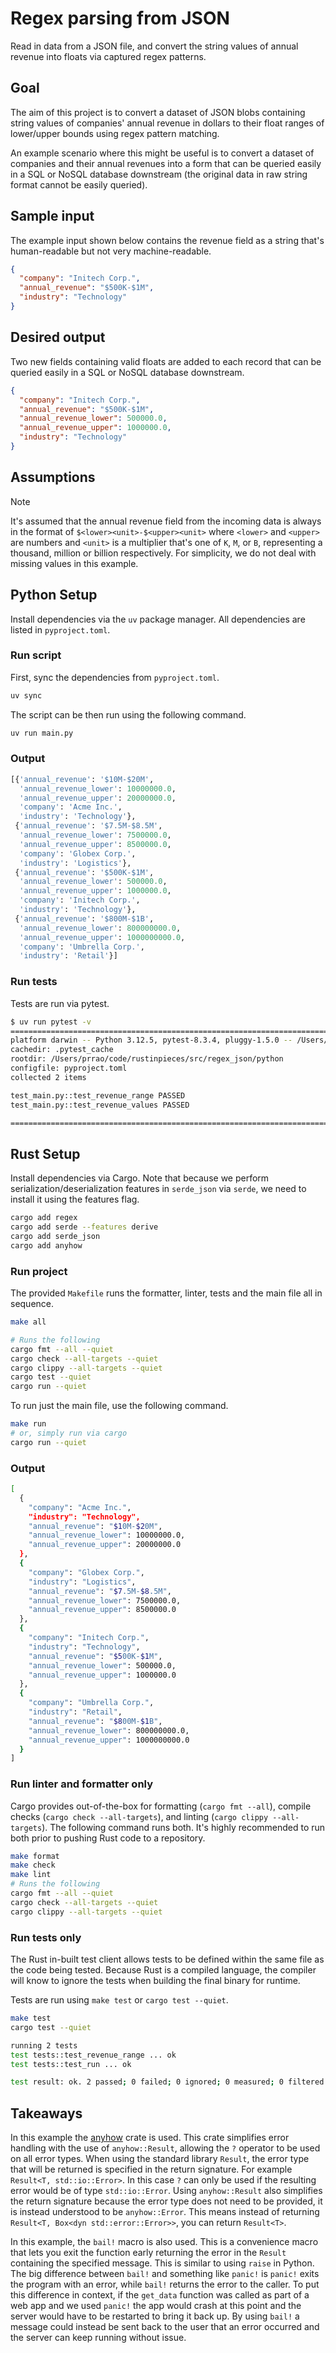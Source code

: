 # Regex parsing from JSON

Read in data from a JSON file, and convert the string values of annual revenue into
floats via captured regex patterns.

## Goal

The aim of this project is to convert a dataset of JSON blobs containing string values of companies'
annual revenue in dollars to their float ranges of lower/upper bounds using regex pattern matching.

An example scenario where this might be useful is to convert a dataset of companies and
their annual revenues into a form that can be queried easily in a SQL or NoSQL database downstream (the original data in raw string format cannot be easily queried).

## Sample input

The example input shown below contains the revenue field as a string that's human-readable but not
very machine-readable.

```json
{
  "company": "Initech Corp.",
  "annual_revenue": "$500K-$1M",
  "industry": "Technology"
}
```

## Desired output

Two new fields containing valid floats are added to each record that can be queried easily in a SQL
or NoSQL database downstream.

```json
{
  "company": "Initech Corp.",
  "annual_revenue": "$500K-$1M",
  "annual_revenue_lower": 500000.0,
  "annual_revenue_upper": 1000000.0,
  "industry": "Technology"
}
```

## Assumptions

> [!NOTE]
> It's assumed that the annual revenue field from the incoming data is always in the format of
> `$<lower><unit>-$<upper><unit>` where `<lower>` and `<upper>` are numbers and `<unit>` is a
> multiplier that's one of `K`, `M`, or `B`, representing a thousand, million or billion respectively. For simplicity, we do not deal with missing values in this example.

## Python Setup

Install dependencies via the `uv` package manager. All dependencies are listed in `pyproject.toml`.

### Run script

First, sync the dependencies from `pyproject.toml`.

```bash
uv sync
```

The script can be then run using the following command.

```bash
uv run main.py
```

### Output

```python
[{'annual_revenue': '$10M-$20M',
  'annual_revenue_lower': 10000000.0,
  'annual_revenue_upper': 20000000.0,
  'company': 'Acme Inc.',
  'industry': 'Technology'},
 {'annual_revenue': '$7.5M-$8.5M',
  'annual_revenue_lower': 7500000.0,
  'annual_revenue_upper': 8500000.0,
  'company': 'Globex Corp.',
  'industry': 'Logistics'},
 {'annual_revenue': '$500K-$1M',
  'annual_revenue_lower': 500000.0,
  'annual_revenue_upper': 1000000.0,
  'company': 'Initech Corp.',
  'industry': 'Technology'},
 {'annual_revenue': '$800M-$1B',
  'annual_revenue_lower': 800000000.0,
  'annual_revenue_upper': 1000000000.0,
  'company': 'Umbrella Corp.',
  'industry': 'Retail'}]
```

### Run tests

Tests are run via pytest.

```bash
$ uv run pytest -v
=================================================================================================== test session starts ====================================================================================================
platform darwin -- Python 3.12.5, pytest-8.3.4, pluggy-1.5.0 -- /Users/prrao/code/rustinpieces/src/regex_json/python/.venv/bin/python3
cachedir: .pytest_cache
rootdir: /Users/prrao/code/rustinpieces/src/regex_json/python
configfile: pyproject.toml
collected 2 items

test_main.py::test_revenue_range PASSED                                                                                                                                                                              [ 50%]
test_main.py::test_revenue_values PASSED                                                                                                                                                                             [100%]

==================================================================================================== 2 passed in 0.00s =====================================================================================================
```

## Rust Setup

Install dependencies via Cargo. Note that because we perform serialization/deserialization features
in `serde_json` via `serde`, we need to install it using the features flag.

```bash
cargo add regex
cargo add serde --features derive
cargo add serde_json
cargo add anyhow
```

### Run project

The provided `Makefile` runs the formatter, linter, tests and the main file all in sequence.

```bash
make all

# Runs the following
cargo fmt --all --quiet
cargo check --all-targets --quiet
cargo clippy --all-targets --quiet
cargo test --quiet
cargo run --quiet
```

To run just the main file, use the following command.

```bash
make run
# or, simply run via cargo
cargo run --quiet
```

### Output

```sh
[
  {
    "company": "Acme Inc.",
    "industry": "Technology",
    "annual_revenue": "$10M-$20M",
    "annual_revenue_lower": 10000000.0,
    "annual_revenue_upper": 20000000.0
  },
  {
    "company": "Globex Corp.",
    "industry": "Logistics",
    "annual_revenue": "$7.5M-$8.5M",
    "annual_revenue_lower": 7500000.0,
    "annual_revenue_upper": 8500000.0
  },
  {
    "company": "Initech Corp.",
    "industry": "Technology",
    "annual_revenue": "$500K-$1M",
    "annual_revenue_lower": 500000.0,
    "annual_revenue_upper": 1000000.0
  },
  {
    "company": "Umbrella Corp.",
    "industry": "Retail",
    "annual_revenue": "$800M-$1B",
    "annual_revenue_lower": 800000000.0,
    "annual_revenue_upper": 1000000000.0
  }
]
```

### Run linter and formatter only

Cargo provides out-of-the-box for formatting (`cargo fmt --all`), compile checks (`cargo check --all-targets`),
and linting (`cargo clippy --all-targets`). The following command runs both. It's highly recommended
to run both prior to pushing Rust code to a repository.

```bash
make format
make check
make lint
# Runs the following
cargo fmt --all --quiet
cargo check --all-targets --quiet
cargo clippy --all-targets --quiet
```

### Run tests only

The Rust in-built test client allows tests to be defined within the same file as the code being tested. Because Rust is a compiled language, the compiler will know to ignore the tests when building the final binary for runtime.

Tests are run using `make test` or `cargo test --quiet`.

```bash
make test
cargo test --quiet

running 2 tests
test tests::test_revenue_range ... ok
test tests::test_run ... ok

test result: ok. 2 passed; 0 failed; 0 ignored; 0 measured; 0 filtered out; finished in 0.01s
```

## Takeaways

In this example the [anyhow](https://github.com/dtolnay/anyhow) crate is used. This crate simplifies
error handling with the use of `anyhow::Result`, allowing the `?` operator to be used on all error
types. When using the standard library `Result`, the error type that will be returned is specified
in the return signature. For example `Result<T, std::io::Error>`. In this case `?` can only be used
if the resulting error would be of type `std::io::Error`. Using `anyhow::Result` also simplifies the
return signature because the error type does not need to be provided, it is instead understood to be
`anyhow::Error`. This means instead of returning `Result<T, Box<dyn std::error::Error>>`, you can
return `Result<T>`.

In this example, the `bail!` macro is also used. This is a convenience macro that lets you exit the
function early returning the error in the `Result` containing the specified message. This is similar
to using `raise` in Python. The big difference between `bail!` and something like `panic!` is `panic!`
exits the program with an error, while `bail!` returns the error to the caller. To put this difference
in context, if the `get_data` function was called as part of a web app and we used `panic!` the app
would crash at this point and the server would have to be restarted to bring it back up. By using
`bail!` a message could instead be sent back to the user that an error occurred and the server can
keep running without issue.
